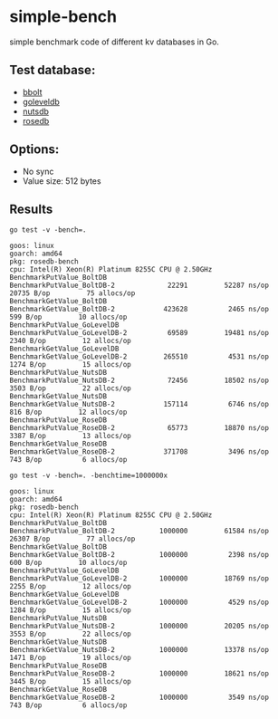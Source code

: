 # simple-bench
simple benchmark code of different kv databases in Go.

## Test database:

* [bbolt](https://github.com/etcd-io/bbolt)
* [goleveldb](https://github.com/syndtr/goleveldb)
* [nutsdb](https://github.com/nutsdb/nutsdb)
* [rosedb](https://github.com/flower-corp/rosedb)

## Options:

* No sync
* Value size: 512 bytes

## Results

`go test -v -bench=.` 

```
goos: linux
goarch: amd64
pkg: rosedb-bench
cpu: Intel(R) Xeon(R) Platinum 8255C CPU @ 2.50GHz
BenchmarkPutValue_BoltDB
BenchmarkPutValue_BoltDB-2      	   22291	     52287 ns/op	   20735 B/op	      75 allocs/op
BenchmarkGetValue_BoltDB
BenchmarkGetValue_BoltDB-2      	  423628	      2465 ns/op	     599 B/op	      10 allocs/op
BenchmarkPutValue_GoLevelDB
BenchmarkPutValue_GoLevelDB-2   	   69589	     19481 ns/op	    2340 B/op	      12 allocs/op
BenchmarkGetValue_GoLevelDB
BenchmarkGetValue_GoLevelDB-2   	  265510	      4531 ns/op	    1274 B/op	      15 allocs/op
BenchmarkPutValue_NutsDB
BenchmarkPutValue_NutsDB-2      	   72456	     18502 ns/op	    3503 B/op	      22 allocs/op
BenchmarkGetValue_NutsDB
BenchmarkGetValue_NutsDB-2      	  157114	      6746 ns/op	     816 B/op	      12 allocs/op
BenchmarkPutValue_RoseDB
BenchmarkPutValue_RoseDB-2      	   65773	     18870 ns/op	    3387 B/op	      13 allocs/op
BenchmarkGetValue_RoseDB
BenchmarkGetValue_RoseDB-2      	  371708	      3496 ns/op	     743 B/op	       6 allocs/op
```

`go test -v -bench=. -benchtime=1000000x`

```
goos: linux
goarch: amd64
pkg: rosedb-bench
cpu: Intel(R) Xeon(R) Platinum 8255C CPU @ 2.50GHz
BenchmarkPutValue_BoltDB
BenchmarkPutValue_BoltDB-2      	 1000000	     61584 ns/op	   26307 B/op	      77 allocs/op
BenchmarkGetValue_BoltDB
BenchmarkGetValue_BoltDB-2      	 1000000	      2398 ns/op	     600 B/op	      10 allocs/op
BenchmarkPutValue_GoLevelDB
BenchmarkPutValue_GoLevelDB-2   	 1000000	     18769 ns/op	    2255 B/op	      12 allocs/op
BenchmarkGetValue_GoLevelDB
BenchmarkGetValue_GoLevelDB-2   	 1000000	      4529 ns/op	    1284 B/op	      15 allocs/op
BenchmarkPutValue_NutsDB
BenchmarkPutValue_NutsDB-2      	 1000000	     20205 ns/op	    3553 B/op	      22 allocs/op
BenchmarkGetValue_NutsDB
BenchmarkGetValue_NutsDB-2      	 1000000	     13378 ns/op	    1471 B/op	      19 allocs/op
BenchmarkPutValue_RoseDB
BenchmarkPutValue_RoseDB-2      	 1000000	     18621 ns/op	    3445 B/op	      15 allocs/op
BenchmarkGetValue_RoseDB
BenchmarkGetValue_RoseDB-2      	 1000000	      3549 ns/op	     743 B/op	       6 allocs/op
```

